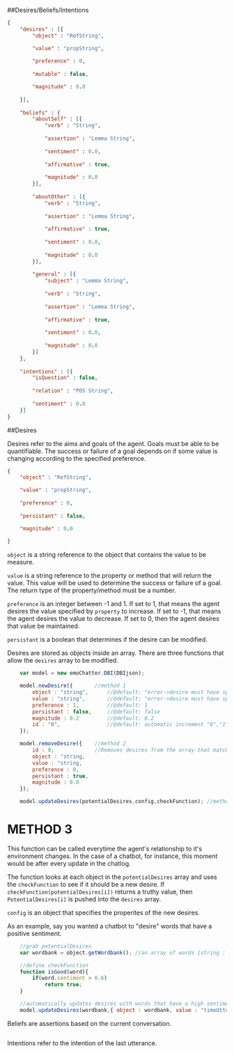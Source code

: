 ##Desires/Beliefs/Intentions

```json
{
	"desires" : [{
		"object" : "RefString",

		"value" : "propString",
			
		"preference" : 0,
	
		"mutable" : false,

		"magnitude" : 0.0
				
	}],
	
	"beliefs" : {
		"aboutSelf" : [{
			"verb" : "String",
			
			"assertion" : "Lemma String",
			
			"sentiment" : 0.0,
			
			"affirmative" : true,
			
			"magnitude" : 0.0
		}],
		
		"aboutOther" : [{
			"verb" : "String",
			
			"assertion" : "Lemma String",
			
			"affirmative" : true,
			
			"sentiment" : 0.0,
			
			"magnitude" : 0.0
		}],
		
		"general" : [{
			"subject" : "Lemma String",
			
			"verb" : "String",
			
			"assertion" : "Lemma String",
			
			"affirmative" : true,
			
			"sentiment" : 0.0,
			
			"magnitude" : 0.0
		}]
	},
	
	"intentions" : [{
		"isQuestion" : false,
		
		"relation" : "POS String",
		
		"sentiment" : 0.0
	}]
}
```

##Desires

Desires refer to the aims and goals of the agent. Goals must be able to be quantifiable. 
The success or failure of a goal depends on if some value is changing according to the 
specified preference.

```json
{
	"object" : "RefString",

	"value" : "propString",
			
	"preference" : 0,
	
	"persistant" : false,

	"magnitude" : 0.0
				
}
```

```object``` is a string reference to the object that contains the value to be measure.

```value```  is a string reference to the property or method that will return the value. This value will 
be used to determine the success or failure of a goal. The return type of the property/method must be a
number.

```preference``` is an integer between -1 and 1. If set to 1, that means the agent desires the value 
specified by ```property``` to increase. If set to -1, that means the agent desires the value 
to decrease. If set to 0, then the agent desires that value be maintained.

```persistant``` is a boolean that determines if the desire can be modified.


Desires are stored as objects inside an array. There are three functions that allow the ```desires``` array 
to be modified.

```javascript
	var model = new emoChatter.DBI(DBIjson);

	model.newDesire({		//method 1
		object : "string",		//@default: "error->desire must have specified object(string)"
		value : "string",		//@default: "error->desire must have specified value(string)""
		preference : 1,			//@default: 1
		persistant : false,		//@default: false
		magnitude : 0.2 		//@default: 0.2
		id : "0",				//@default: automatic increment "0","1"..."x"
	}); 

	model.removeDesire({	//method 2
		id : 0,				//Removes desires from the array that match specified params
		object : "string,
		value : "string,
		preference : 0,
		persistant : true,
		magnitude : 0.0
	}); 

	model.updateDesires(potentialDesires,config,checkFunction); //method 3
```
METHOD 3
========
This function can be called everytime the agent's relationship to it's environment
changes. In the case of a chatbot, for instance, this moment would be after every update
in the chatlog.

The function looks at each object in the ```potentialDesires``` array and uses the ```checkFunction``` to
see if it should be a new desire. If ```checkFunction(potentialDesires[i])``` returns a truthy value, then
```PotentialDesires[i]``` is pushed into the ```desires``` array. 

```config``` is an object that specifies the properites of the new desires.

As an example, say you wanted a chatbot to "desire" words that have a positive sentiment.
```javascript
	//grab potentialDesires
	var wordbank = object.getWordbank(); //an array of words {string : "word", sentiment : 0.0 }

	//define checkFunction
	function isGood(word){
		if(word.sentiment > 0.6)
			return true;
	}

	//automatically updates desires with words that have a high sentiment
	model.updateDesires(wordbank,{ object : wordbank, value : "timeUttered" },isGood); 
```



Beliefs are assertions based on the current conversation.
```javascript
```
Intentions refer to the intention of the last utterance.
```javascript
```

